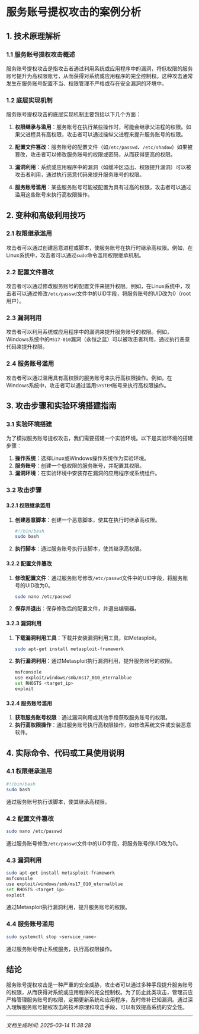 # 服务账号提权攻击的案例分析

## 1. 技术原理解析

### 1.1 服务账号提权攻击概述
服务账号提权攻击是指攻击者通过利用系统或应用程序中的漏洞，将低权限的服务账号提升为高权限账号，从而获得对系统或应用程序的完全控制权。这种攻击通常发生在服务账号配置不当、权限管理不严格或存在安全漏洞的环境中。

### 1.2 底层实现机制
服务账号提权攻击的底层实现机制主要包括以下几个方面：

1. **权限继承与滥用**：服务账号在执行某些操作时，可能会继承父进程的权限。如果父进程具有高权限，攻击者可以通过操纵父进程来提升服务账号的权限。

2. **配置文件篡改**：服务账号的配置文件（如`/etc/passwd`、`/etc/shadow`）如果被篡改，攻击者可以修改服务账号的权限或密码，从而获得更高的权限。

3. **漏洞利用**：系统或应用程序中的漏洞（如缓冲区溢出、权限提升漏洞）可以被攻击者利用，通过执行恶意代码来提升服务账号的权限。

4. **服务账号滥用**：某些服务账号可能被配置为具有过高的权限，攻击者可以通过滥用这些账号来执行高权限操作。

## 2. 变种和高级利用技巧

### 2.1 权限继承滥用
攻击者可以通过创建恶意进程或脚本，使服务账号在执行时继承高权限。例如，在Linux系统中，攻击者可以通过`sudo`命令滥用权限继承机制。

### 2.2 配置文件篡改
攻击者可以通过修改服务账号的配置文件来提升权限。例如，在Linux系统中，攻击者可以通过修改`/etc/passwd`文件中的UID字段，将服务账号的UID改为0（root用户）。

### 2.3 漏洞利用
攻击者可以利用系统或应用程序中的漏洞来提升服务账号的权限。例如，Windows系统中的`MS17-010`漏洞（永恒之蓝）可以被攻击者利用，通过执行恶意代码来提升权限。

### 2.4 服务账号滥用
攻击者可以通过滥用具有高权限的服务账号来执行高权限操作。例如，在Windows系统中，攻击者可以通过滥用`SYSTEM`账号来执行高权限操作。

## 3. 攻击步骤和实验环境搭建指南

### 3.1 实验环境搭建
为了模拟服务账号提权攻击，我们需要搭建一个实验环境。以下是实验环境的搭建步骤：

1. **操作系统**：选择Linux或Windows操作系统作为实验环境。
2. **服务账号**：创建一个低权限的服务账号，并配置其权限。
3. **漏洞环境**：在实验环境中安装存在漏洞的应用程序或系统组件。

### 3.2 攻击步骤

#### 3.2.1 权限继承滥用
1. **创建恶意脚本**：创建一个恶意脚本，使其在执行时继承高权限。
   ```bash
   #!/bin/bash
   sudo bash
   ```
2. **执行脚本**：通过服务账号执行该脚本，使其继承高权限。

#### 3.2.2 配置文件篡改
1. **修改配置文件**：通过服务账号修改`/etc/passwd`文件中的UID字段，将服务账号的UID改为0。
   ```bash
   sudo nano /etc/passwd
   ```
2. **保存并退出**：保存修改后的配置文件，并退出编辑器。

#### 3.2.3 漏洞利用
1. **下载漏洞利用工具**：下载并安装漏洞利用工具，如Metasploit。
   ```bash
   sudo apt-get install metasploit-framework
   ```
2. **执行漏洞利用**：通过Metasploit执行漏洞利用，提升服务账号的权限。
   ```bash
   msfconsole
   use exploit/windows/smb/ms17_010_eternalblue
   set RHOSTS <target_ip>
   exploit
   ```

#### 3.2.4 服务账号滥用
1. **获取服务账号权限**：通过漏洞利用或其他手段获取服务账号的权限。
2. **执行高权限操作**：通过服务账号执行高权限操作，如修改系统文件或安装恶意软件。

## 4. 实际命令、代码或工具使用说明

### 4.1 权限继承滥用
```bash
#!/bin/bash
sudo bash
```
通过服务账号执行该脚本，使其继承高权限。

### 4.2 配置文件篡改
```bash
sudo nano /etc/passwd
```
通过服务账号修改`/etc/passwd`文件中的UID字段，将服务账号的UID改为0。

### 4.3 漏洞利用
```bash
sudo apt-get install metasploit-framework
msfconsole
use exploit/windows/smb/ms17_010_eternalblue
set RHOSTS <target_ip>
exploit
```
通过Metasploit执行漏洞利用，提升服务账号的权限。

### 4.4 服务账号滥用
```bash
sudo systemctl stop <service_name>
```
通过服务账号停止系统服务，执行高权限操作。

## 结论
服务账号提权攻击是一种严重的安全威胁，攻击者可以通过多种手段提升服务账号的权限，从而获得对系统或应用程序的完全控制权。为了防止此类攻击，管理员应严格管理服务账号的权限，定期更新系统和应用程序，及时修补已知漏洞。通过深入理解服务账号提权攻击的技术原理和攻击手段，可以有效提高系统的安全性。

---

*文档生成时间: 2025-03-14 11:38:28*
